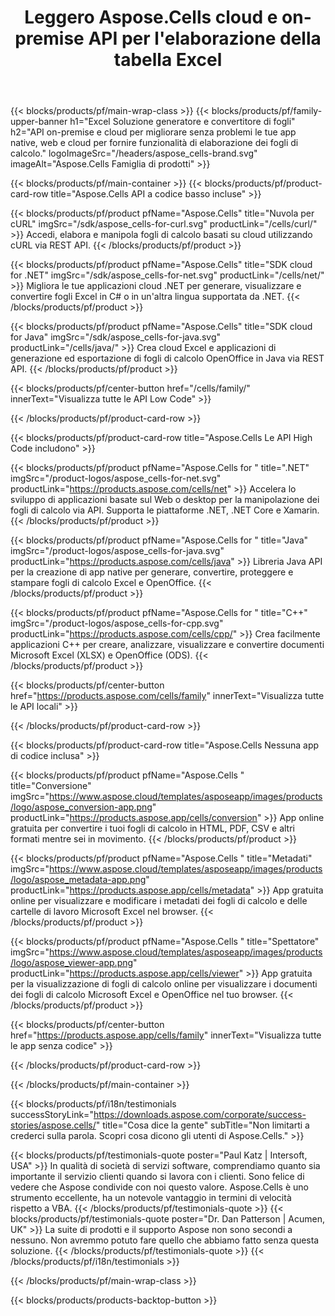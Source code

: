 ﻿---
title: Leggero Aspose.Cells cloud e on-premise API per l'elaborazione della tabella Excel
description: Aspose.Cells Cloud offre una gamma di SDK in vari linguaggi di programmazione, semplifica l'accesso a Aspose.Cells REST API e migliora le prestazioni grazie al suo design leggero.
weight: 50
url: /it/
---
{{< blocks/products/pf/main-wrap-class >}}
{{< blocks/products/pf/family-upper-banner h1="Excel Soluzione generatore e convertitore di fogli" h2="API on-premise e cloud per migliorare senza problemi le tue app native, web e cloud per fornire funzionalità di elaborazione dei fogli di calcolo." logoImageSrc="/headers/aspose_cells-brand.svg" imageAlt="Aspose.Cells Famiglia di prodotti" >}}

{{< blocks/products/pf/main-container >}}
{{< blocks/products/pf/product-card-row title="Aspose.Cells API a codice basso incluse" >}}

{{< blocks/products/pf/product pfName="Aspose.Cells" title="Nuvola per cURL" imgSrc="/sdk/aspose_cells-for-curl.svg" productLink="/cells/curl/" >}}
Accedi, elabora e manipola fogli di calcolo basati su cloud utilizzando cURL via REST API.
{{< /blocks/products/pf/product >}}

{{< blocks/products/pf/product pfName="Aspose.Cells" title="SDK cloud for .NET" imgSrc="/sdk/aspose_cells-for-net.svg" productLink="/cells/net/" >}}
Migliora le tue applicazioni cloud .NET per generare, visualizzare e convertire fogli Excel in C# o in un'altra lingua supportata da .NET.
{{< /blocks/products/pf/product >}}

{{< blocks/products/pf/product pfName="Aspose.Cells" title="SDK cloud for Java" imgSrc="/sdk/aspose_cells-for-java.svg" productLink="/cells/java/" >}}
Crea cloud Excel e applicazioni di generazione ed esportazione di fogli di calcolo OpenOffice in Java via REST API.
{{< /blocks/products/pf/product >}}

{{< blocks/products/pf/center-button href="/cells/family/" innerText="Visualizza tutte le API Low Code" >}}

{{< /blocks/products/pf/product-card-row >}}

{{< blocks/products/pf/product-card-row title="Aspose.Cells Le API High Code includono" >}}

{{< blocks/products/pf/product pfName="Aspose.Cells for " title=".NET" imgSrc="/product-logos/aspose_cells-for-net.svg" productLink="https://products.aspose.com/cells/net" >}}
Accelera lo sviluppo di applicazioni basate sul Web o desktop per la manipolazione dei fogli di calcolo via API. Supporta le piattaforme .NET, .NET Core e Xamarin.
{{< /blocks/products/pf/product >}}

{{< blocks/products/pf/product pfName="Aspose.Cells for " title="Java" imgSrc="/product-logos/aspose_cells-for-java.svg" productLink="https://products.aspose.com/cells/java" >}}
Libreria Java API per la creazione di app native per generare, convertire, proteggere e stampare fogli di calcolo Excel e OpenOffice.
{{< /blocks/products/pf/product >}}

{{< blocks/products/pf/product pfName="Aspose.Cells for " title="C++" imgSrc="/product-logos/aspose_cells-for-cpp.svg" productLink="https://products.aspose.com/cells/cpp/" >}}
Crea facilmente applicazioni C++ per creare, analizzare, visualizzare e convertire documenti Microsoft Excel (XLSX) e OpenOffice (ODS).
{{< /blocks/products/pf/product >}}

{{< blocks/products/pf/center-button href="https://products.aspose.com/cells/family" innerText="Visualizza tutte le API locali" >}}

{{< /blocks/products/pf/product-card-row >}}

{{< blocks/products/pf/product-card-row title="Aspose.Cells Nessuna app di codice inclusa" >}}

{{< blocks/products/pf/product pfName="Aspose.Cells " title="Conversione" imgSrc="https://www.aspose.cloud/templates/asposeapp/images/products/logo/aspose_conversion-app.png" productLink="https://products.aspose.app/cells/conversion" >}}
App online gratuita per convertire i tuoi fogli di calcolo in HTML, PDF, CSV e altri formati mentre sei in movimento.
{{< /blocks/products/pf/product >}}

{{< blocks/products/pf/product pfName="Aspose.Cells " title="Metadati" imgSrc="https://www.aspose.cloud/templates/asposeapp/images/products/logo/aspose_metadata-app.png" productLink="https://products.aspose.app/cells/metadata" >}}
App gratuita online per visualizzare e modificare i metadati dei fogli di calcolo e delle cartelle di lavoro Microsoft Excel nel browser.
{{< /blocks/products/pf/product >}}

{{< blocks/products/pf/product pfName="Aspose.Cells " title="Spettatore" imgSrc="https://www.aspose.cloud/templates/asposeapp/images/products/logo/aspose_viewer-app.png" productLink="https://products.aspose.app/cells/viewer" >}}
App gratuita per la visualizzazione di fogli di calcolo online per visualizzare i documenti dei fogli di calcolo Microsoft Excel e OpenOffice nel tuo browser.
{{< /blocks/products/pf/product >}}

{{< blocks/products/pf/center-button href="https://products.aspose.app/cells/family" innerText="Visualizza tutte le app senza codice" >}}

{{< /blocks/products/pf/product-card-row >}}

{{< /blocks/products/pf/main-container >}}

{{< blocks/products/pf/i18n/testimonials successStoryLink="https://downloads.aspose.com/corporate/success-stories/aspose.cells/" title="Cosa dice la gente" subTitle="Non limitarti a crederci sulla parola. Scopri cosa dicono gli utenti di Aspose.Cells." >}}

{{< blocks/products/pf/testimonials-quote poster="Paul Katz | Intersoft, USA" >}}
In qualità di società di servizi software, comprendiamo quanto sia importante il servizio clienti quando si lavora con i clienti. Sono felice di vedere che Aspose condivide con noi questo valore. Aspose.Cells è uno strumento eccellente, ha un notevole vantaggio in termini di velocità rispetto a VBA.
{{< /blocks/products/pf/testimonials-quote >}}
{{< blocks/products/pf/testimonials-quote poster="Dr. Dan Patterson | Acumen, UK" >}}
La suite di prodotti e il supporto Aspose non sono secondi a nessuno. Non avremmo potuto fare quello che abbiamo fatto senza questa soluzione.
{{< /blocks/products/pf/testimonials-quote >}}
{{< /blocks/products/pf/i18n/testimonials >}}

{{< /blocks/products/pf/main-wrap-class >}}

{{< blocks/products/products-backtop-button >}}
